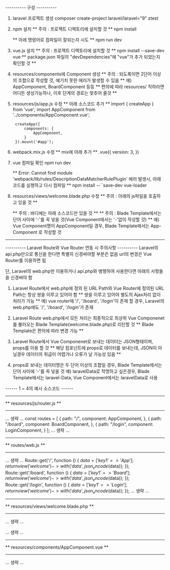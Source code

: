 
---------- 구성 ----------

1. laravel 프로젝트 생성
    composer create-project laravel/laravel="9" ztest

2. npm 설치
    ** 주의 : 프로젝트 디렉토리에 설치할 것 **
        npm install

    ** 아래 명령어로 컴파일이 잘되는지 시도 **
        npm run dev
    
3. vue.js 설치
    ** 주의 : 프로젝트 디렉토리에 설치할 것 **
        npm install --save-dev vue
    ** package.json 파일의 "devDependencies"에 "vue"가 추가 되었는지 확인할 것 **

4. resources/components에 Component 생성
    ** 주의 : 되도록이면 2단어 이상의 조합으로 작성할 것, 예기치 못한 에러가 발생할 수 있음 **
        예) AppComponent, BoardComponent 등등
    ** 편의에 따라 resources/ 직하라면 어디든 생성가능하나, 이후 단계의 경로는 맞추어 줄것 **

5. resources/js/app.js 수정
    ** 아래 소스코드 추가 **
        import { createApp } from 'vue';
        import AppComponent from '../components/AppComponent.vue';

        createApp({
            components: {
                AppComponent,
            }
        }).mount('#app');

6. webpack.mix.js 수정
    ** mix에 아래 추가 **
        .vue({
            version: 3,
        })

7. vue 컴파일 확인
    npm run dev

    ** Error: Cannot find module 'webpack/lib/rules/DescriptionDataMatcherRulePlugin' 에러 발생시, 아래 코드를 실행하고 다시 컴파일 ** 
        npm install --``save-dev vue-loader

8. resources/views/welcome.blade.php 수정
    ** 주의 : 아래의 js파일을 호출하고 있을 것 **
        <script src="{{ asset('js/app.js')}}" defer></script> 

    ** 주의 : 바디에는 아래 소스코드만 있을 것 **
    ** 주의 : Blade Template에서는 단어 사이에 '-'를 꼭 넣을 것(Vue Component에서는 '-'없이 작성할 것) **
        예) Vue Component명이 AppComponent일 경우, Blade Template에서는 App-Component 로 작성할 것
        <div id="app">
            <App-Component></App-Component>
        </div>

---------------------------------------------------------------------------------------

---------- Laravel Route와 Vue Router 연동 시 주의사항 ----------
Laravel의 api.php만으로 통신을 한다면 특별히 신경써야할 부분은 없음
url의 변경은 Vue Router를 이용하면 됩

단, Laravel의 web.php만 이용하거나 api.php와 병행하여 사용한다면 아래의 사항들을 신경써야 함

1. Laravel Route에서 web.php에 정의 된 URL Path와 Vue Router에 정의된 URL Path는 항상 쌍을 이루고 있어야 함
    ** 쌍을 이루고 있어야 별도의 Ajax처리 없이 처리가 가능 **
        예) vue router에 '/', '/board', '/login'이 존재 할 경우, Laravel의 web.php에도 '/', '/board', '/login'가 존재

2. Laravel Route web.php에서 모든 처리는 최종적으로 최상위 Vue Componenet를 불러오는 Blade Template(welcome.blade.php)로 리턴할 것
    ** Blade Template은 편의에 따라 변경 가능 **

3. Laravel Route에서 Vue Componenet로 보내는 데이터는 JSON형태이며, props를 이용 할 것
    ** 해당 컴포넌트에 props로 데이터를 보내는데, JSON이 아닐경우 데이터의 취급이 어렵거나 오류가 날 가능성 있음 **

4. props로 보내는 데이터명은 두 단어 이상의 조합일 경우, Blade Template에서는 단어 사이에 '-'를 꼭 넣을 것
    예) laravelData로 작명하고 싶은경우, Blade Template에서는 laravel-Data, Vue Component에서는 laravelData로 사용


------  1 ~ 4의 예시 소스코드 ------
****************************
** resources/js/router.js **
****************************
... 생략 ...
const routes = [
	{
		path: "/",
		component: AppComponent,
	},
	{
		path: "/board",
		component: BoardComponent,
	},
	{
		path: "/login",
		component: LoginComponent,
	}
];
... 생략 ...
*******************
** routes/web.js **
*******************
... 생략 ...
Route::get('/', function () {
    $data = ['key1' => 'App'];
    return view('welcome')->with('data', json_encode($data));
});
Route::get('/board', function () {
    $data = ['key1' => 'Board'];
    return view('welcome')->with('data', json_encode($data));
});
Route::get('/login', function () {
    $data = ['key1' => 'Login'];
    return view('welcome')->with('data', json_encode($data));
});
... 생략 ...

***************************************
** resources/views/welcome.blade.php **
***************************************
... 생략 ...
<div id="app">
    <Header-Component @auth :laravel-Data="'{key:1}'" @endauth></Header-Component>    
    <App-Component :laravel-Data="{{ $data }}"></App-Component>
</div>
... 생략 ...


***************************************
** resources/components/AppComponent.vue **
***************************************
... 생략 ...
<script>
export default {
	name: 'AppComponent',
	props: {
		laravelData: Object,
	},
... 생략 ...